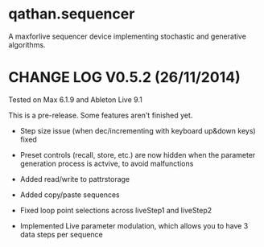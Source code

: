 qathan.sequencer
================

A maxforlive sequencer device implementing stochastic and generative algorithms.



CHANGE LOG V0.5.2 (26/11/2014)
==============================
Tested on Max 6.1.9 and Ableton Live 9.1

This is a pre-release. Some features aren't finished yet. 

- Step size issue (when dec/incrementing with keyboard up&down keys) fixed 

- Preset controls (recall, store, etc.) are now hidden when the parameter generation process is actvive, to avoid malfunctions

- Added read/write to pattrstorage

- Added copy/paste sequences

- Fixed loop point selections across liveStep1 and liveStep2

- Implemented Live parameter modulation, which allows you to have 3 data steps per sequence
